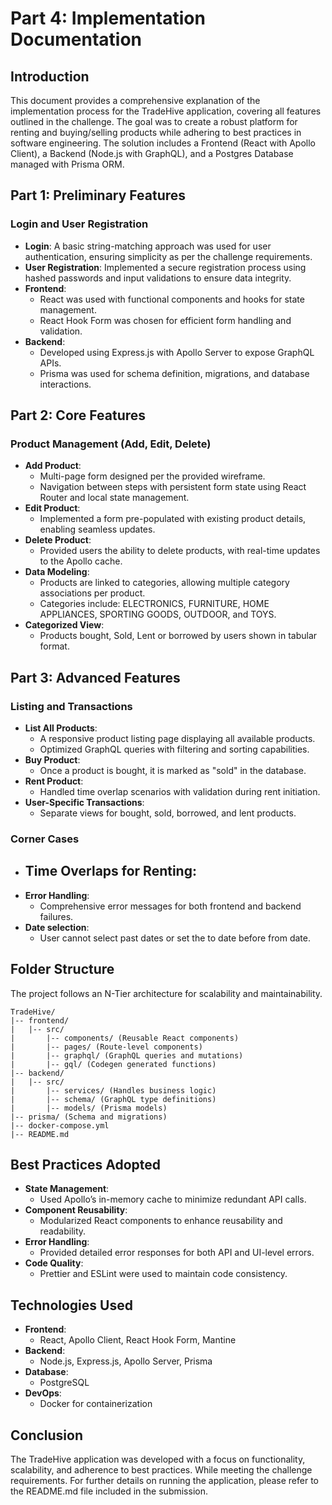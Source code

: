 # Part 4: Implementation Documentation

## Introduction

This document provides a comprehensive explanation of the implementation process for the TradeHive application, covering all features outlined in the challenge. The goal was to create a robust platform for renting and buying/selling products while adhering to best practices in software engineering. The solution includes a Frontend (React with Apollo Client), a Backend (Node.js with GraphQL), and a Postgres Database managed with Prisma ORM.

## Part 1: Preliminary Features

### Login and User Registration

- **Login**: A basic string-matching approach was used for user authentication, ensuring simplicity as per the challenge requirements.
- **User Registration**: Implemented a secure registration process using hashed passwords and input validations to ensure data integrity.
- **Frontend**:
  - React was used with functional components and hooks for state management.
  - React Hook Form was chosen for efficient form handling and validation.
- **Backend**:
  - Developed using Express.js with Apollo Server to expose GraphQL APIs.
  - Prisma was used for schema definition, migrations, and database interactions.

## Part 2: Core Features

### Product Management (Add, Edit, Delete)

- **Add Product**:
  - Multi-page form designed per the provided wireframe.
  - Navigation between steps with persistent form state using React Router and local state management.
- **Edit Product**:
  - Implemented a form pre-populated with existing product details, enabling seamless updates.
- **Delete Product**:
  - Provided users the ability to delete products, with real-time updates to the Apollo cache.
- **Data Modeling**:
  - Products are linked to categories, allowing multiple category associations per product.
  - Categories include: ELECTRONICS, FURNITURE, HOME APPLIANCES, SPORTING GOODS, OUTDOOR, and TOYS.
- **Categorized View**:
  - Products bought, Sold, Lent or borrowed by users shown in tabular format.

## Part 3: Advanced Features

### Listing and Transactions

- **List All Products**:
  - A responsive product listing page displaying all available products.
  - Optimized GraphQL queries with filtering and sorting capabilities.
- **Buy Product**:
  - Once a product is bought, it is marked as "sold" in the database.
- **Rent Product**:
  - Handled time overlap scenarios with validation during rent initiation.
- **User-Specific Transactions**:
  - Separate views for bought, sold, borrowed, and lent products.

### Corner Cases

- **Time Overlaps for Renting**:
  - 
- **Error Handling**:
  - Comprehensive error messages for both frontend and backend failures.
- **Date selection**:
  - User cannot select past dates or set the to date before from date.

## Folder Structure

The project follows an N-Tier architecture for scalability and maintainability.

```
TradeHive/
|-- frontend/
|   |-- src/
|       |-- components/ (Reusable React components)
|       |-- pages/ (Route-level components)
|       |-- graphql/ (GraphQL queries and mutations)
|       |-- gql/ (Codegen generated functions)
|-- backend/
|   |-- src/
|       |-- services/ (Handles business logic)
|       |-- schema/ (GraphQL type definitions)
|       |-- models/ (Prisma models)
|-- prisma/ (Schema and migrations)
|-- docker-compose.yml
|-- README.md
```

## Best Practices Adopted

- **State Management**:
  - Used Apollo’s in-memory cache to minimize redundant API calls.
- **Component Reusability**:
  - Modularized React components to enhance reusability and readability.
- **Error Handling**:
  - Provided detailed error responses for both API and UI-level errors.
- **Code Quality**:
  - Prettier and ESLint were used to maintain code consistency.

## Technologies Used

- **Frontend**:
  - React, Apollo Client, React Hook Form, Mantine
- **Backend**:
  - Node.js, Express.js, Apollo Server, Prisma
- **Database**:
  - PostgreSQL
- **DevOps**:
  - Docker for containerization

## Conclusion

The TradeHive application was developed with a focus on functionality, scalability, and adherence to best practices. While meeting the challenge requirements. For further details on running the application, please refer to the README.md file included in the submission.

